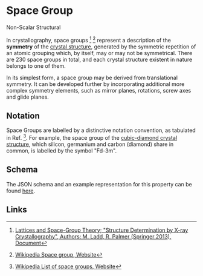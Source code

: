 # Space Group

<span class="btn badge b-success border-50">Non-Scalar</span> <span class="btn badge b-info border-50">Structural</span>

In crystallography, space groups [^1] [^2] represent a description of the **symmetry** of the [crystal structure](../../materials/classification/crystalline.md), generated by the symmetric repetition of an atomic grouping which, by itself, may or may not be symmetrical. There are 230 space groups in total, and each crystal structure existent in nature belongs to one of them. 

In its simplest form, a space group may be derived from translational symmetry. It can be developed further by incorporating additional more complex symmetry elements, such as mirror planes, rotations, screw axes and glide planes.

## Notation

Space Groups are labelled by a distinctive notation convention, as tabulated in Ref. [^3]. For example, the space group of the [cubic-diamond crystal structure](basis.md#example-atomic-structure), which silicon, germanium and carbon (diamond) share in common, is labelled by the symbol "Fd-3m".

## Schema 

The JSON schema and an example representation for this property can be found [here](../../properties/data/list.md#symmetry).

## Links

[^1]: [Lattices and Space-Group Theory; "Structure Determination by X-ray Crystallography", Authors: M. Ladd, R. Palmer (Springer 2013), Document](https://www.springer.com/cda/content/document/cda_downloaddocument/9781461439561-c1.pdf?SGWID=0-0-45-1414341-p174314670)

[^2]: [Wikipedia Space group, Website](https://en.wikipedia.org/wiki/Space_group)

[^3]: [Wikipedia List of space groups, Website](https://en.wikipedia.org/wiki/List_of_space_groups)
